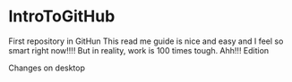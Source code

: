 # IntroToGitHub
First repository in GitHun
This read me guide is nice and easy and I feel so smart right now!!!!
But in reality, work is 100 times tough. Ahh!!! 
Edition


Changes on desktop
